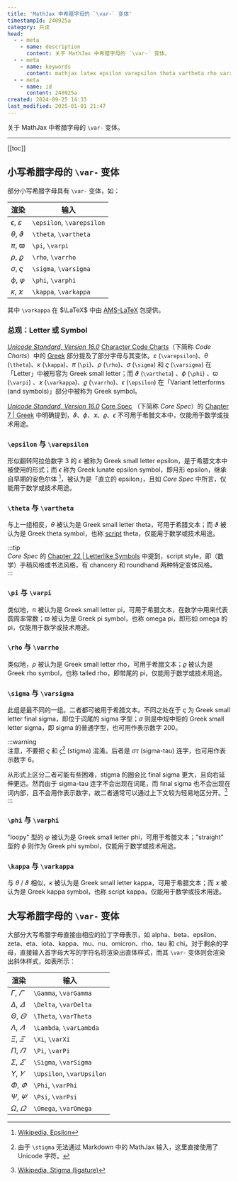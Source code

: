 ```yaml
---
title: 'MathJax 中希腊字母的 `\var-` 变体'
timestampId: 240925a
category: 共读
head:
  - - meta
    - name: description
      content: 关于 MathJax 中希腊字母的 `\var-` 变体。
  - - meta
    - name: keywords
      content: mathjax latex epsilon varepsilon theta vartheta rho varrho phi varphi latex_symbol latex符号
  - - meta
    - name: id
      content: 240925a
created: 2024-09-25 14:33
last_modified: 2025-01-01 21:47
---
```


关于 MathJax 中希腊字母的 `\var-` 变体。

---

[[toc]]

## 小写希腊字母的 `\var-` 变体

部分小写希腊字母具有 `\var-` 变体，如：

| 渲染                        | 输入                        |
| ------------------------- | ------------------------- |
| $\epsilon$, $\varepsilon$ | `\epsilon`, `\varepsilon` |
| $\theta$, $\vartheta$     | `\theta`, `\vartheta`     |
| $\pi$, $\varpi$           | `\pi`, `\varpi`           |
| $\rho$, $\varrho$         | `\rho`, `\varrho`         |
| $\sigma$, $\varsigma$     | `\sigma`, `\varsigma`     |
| $\phi$, $\varphi$         | `\phi`, `\varphi`         |
| $\kappa$, $\varkappa$     | `\kappa`, `\varkappa`     |

其中 `\varkappa` 在 $\LaTeX$ 中由 [AMS-LaTeX](https://www.ams.org/arc/resources/amslatex-about.html) 包提供。

### 总观：Letter 或 Symbol

[*Unicode Standard, Version 16.0*](https://www.unicode.org/standard/standard.html) [Character Code Charts](https://www.unicode.org/charts/)（下简称 *Code Charts*）中的 [Greek](https://www.unicode.org/charts/PDF/U0370.pdf) 部分提及了部分字母与其变体。$\varepsilon$ (`\varepsilon`)、$\theta$ (`\theta`)、$\kappa$ (`\kappa`)、$\pi$ (`\pi`)、$\rho$ (`\rho`)、$\sigma$ (`\sigma`) 和 $\varsigma$ (`\varsigma`) 在「Letter」中被形容为 Greek small letter；而 $\vartheta$ (`\vartheta`) 、$\phi$ (`\phi`) 、$\varpi$ (`\varpi`) 、$\varkappa$ (`\varkappa`)、$\varrho$ (`\varrho`)、$\epsilon$ (`\epsilon`) 在「Variant letterforms (and symbols)」部分中被称为 Greek symbol。

[*Unicode Standard, Version 16.0*](https://www.unicode.org/standard/standard.html) [Core Spec](https://www.unicode.org/versions/Unicode16.0.0/core-spec/) （下简称 *Core Spec*）的 [Chapter 7 | Greek](https://www.unicode.org/versions/Unicode16.0.0/core-spec/chapter-7/#G10832) 中明确提到，$\vartheta$、$\phi$、$\varkappa$、$\varrho$、$\epsilon$ 不可用于希腊文本中，仅能用于数学或技术用途。

### `\epsilon` 与 `\varepsilon`

形似翻转阿拉伯数字 3 的 $\varepsilon$ 被称为 Greek small letter epsilon，是于希腊文本中被使用的形式；而 $\epsilon$ 称为 Greek lunate epsilon symbol，即月形 epsilon，继承自早期的安色尔体 [^1]，被认为是「直立的 epsilon」，且如 *Core Spec* 中所言，仅能用于数学或技术用途。

### `\theta` 与 `\vartheta`

与上一组相反，$\theta$ 被认为是 Greek small letter theta，可用于希腊文本；而 $\vartheta$ 被认为是 Greek theta symbol，也称 <u>script</u> theta，仅能用于数学或技术用途。

:::tip  
*Core Spec* 的 [Chapter 22 | Letterlike Symbols](https://www.unicode.org/versions/Unicode16.0.0/core-spec/chapter-22/#G12468) 中提到，script style，即（数学）手稿风格或书法风格，有 chancery 和 roundhand 两种特定变体风格。  
:::

### `\pi` 与 `\varpi`

类似地，$\pi$ 被认为是 Greek small letter pi，可用于希腊文本，在数学中用来代表圆周率常数；$\varpi$ 被认为是 Greek pi symbol，也称 omega pi，即形如 omega 的 pi，仅能用于数学或技术用途。

### `\rho` 与 `\varrho`

类似地，$\rho$ 被认为是 Greek small letter rho，可用于希腊文本；$\varrho$ 被认为是 Greek rho symbol，也称 tailed rho，即带尾的 pi，仅能用于数学或技术用途。

### `\sigma` 与 `\varsigma`

此组是最不同的一组。二者都可被用于希腊文本。不同之处在于 $\varsigma$ 为 Greek small letter final sigma，即位于词尾的 sigma 字型；$\sigma$ 则是中规中矩的 Greek small letter sigma，即 sigma 的普通字型，也可用作表示数字 200。

:::warning  
注意，不要把 $\varsigma$ 和 $ϛ$[^2] (stigma) 混淆。后者是 $\sigma\tau$ (sigma-tau) 连字，也可用作表示数字 6。

从形式上区分二者可能有些困难，stigma 的圈会比 final sigma 更大，且向右延伸更远。然而由于 sigma-tau 连字不会出现在词尾，而 final sigma 也不会出现在词内部，且不会用作表示数字，故二者通常可以通过上下文较为轻易地区分开。[^3]  
:::

### `\phi` 与 `\varphi`

"loopy" 型的 $\varphi$ 被认为是 Greek small letter phi，可用于希腊文本；"straight" 型的 $\phi$ 则作为 Greek phi symbol，仅能用于数学或技术用途。

### `\kappa` 与 `\varkappa`

与 $\theta$ / $\vartheta$ 相似，$\kappa$ 被认为是 Greek small letter kappa，可用于希腊文本；而 $\varkappa$ 被认为是 Greek kappa symbol，也称 script kappa，仅能用于数学或技术用途。

## 大写希腊字母的 `\var-` 变体

大部分大写希腊字母直接由相应的拉丁字母表示，如 alpha、beta、epsilon、zeta、eta、iota、kappa、mu、nu、omicron、rho、tau 和 chi。对于剩余的字母，直接输入首字母大写的字符名将渲染出直体样式，而其 `\var-` 变体则会渲染出斜体样式，如表所示：

| 渲染                        | 输入                        |
| ------------------------- | ------------------------- |
| $\Gamma$, $\varGamma$     | `\Gamma`, `\varGamma`     |
| $\Delta$, $\varDelta$     | `\Delta`, `\varDelta`     |
| $\Theta$, $\varTheta$     | `\Theta`, `\varTheta`     |
| $\Lambda$, $\varLambda$   | `\Lambda`, `\varLambda`   |
| $\Xi$, $\varXi$           | `\Xi`, `\varXi`           |
| $\Pi$, $\varPi$           | `\Pi`, `\varPi`           |
| $\Sigma$, $\varSigma$     | `\Sigma`, `\varSigma`     |
| $\Upsilon$, $\varUpsilon$ | `\Upsilon`, `\varUpsilon` |
| $\Phi$, $\varPhi$         | `\Phi`, `\varPhi`         |
| $\Psi$, $\varPsi$         | `\Psi`, `\varPsi`         |
| $\Omega$, $\varOmega$     | `\Omega`, `\varOmega`     |

[^1]: [Wikipedia, Epsilon](https://en.wikipedia.org/wiki/Epsilon)
[^2]: 由于 `\stigma` 无法通过 Markdown 中的 MathJax 输入，这里直接使用了 Unicode 字符。
[^3]: [Wikipedia, Stigma (ligature)](https://en.wikipedia.org/wiki/Stigma_(ligature))
